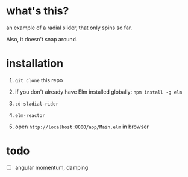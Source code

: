 # what's this?

an example of a radial slider, that only spins so far.

Also, it doesn't snap around.


# installation

1. `git clone` this repo

2. if you don't already have Elm installed globally: `npm install -g elm`

3. `cd sladial-rider`

4. `elm-reactor`

5. open `http://localhost:8000/app/Main.elm` in browser



# todo

- [ ] angular momentum, damping